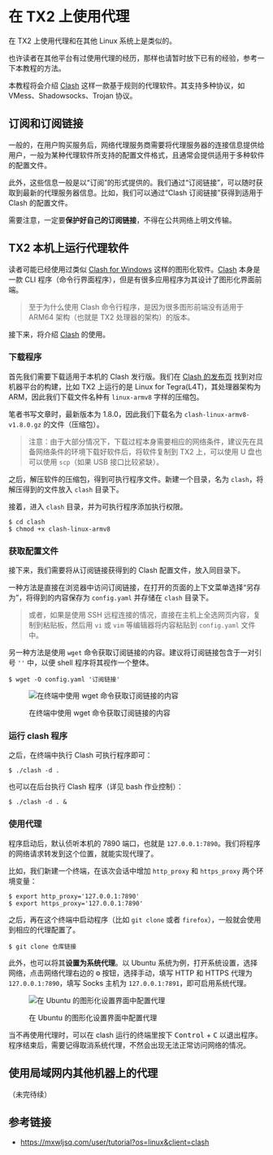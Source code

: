 # 在 TX2 上使用代理

在 TX2 上使用代理和在其他 Linux 系统上是类似的。

也许读者在其他平台有过使用代理的经历，那样也请暂时放下已有的经验，参考一下本教程的方法。

本教程将会介绍 [Clash][clash] 这样一款基于规则的代理软件。其支持多种协议，如 VMess、Shadowsocks、Trojan 协议。

## 订阅和订阅链接

一般的，在用户购买服务后，网络代理服务商需要将代理服务器的连接信息提供给用户，一般为某种代理软件所支持的配置文件格式，且通常会提供适用于多种软件的配置文件。

此外，这些信息一般是以“订阅”的形式提供的。我们通过“订阅链接”，可以随时获取到最新的代理服务器信息。比如，我们可以通过“Clash 订阅链接”获得到适用于 Clash 的配置文件。

需要注意，一定要**保护好自己的订阅链接**，不得在公共网络上明文传输。

## TX2 本机上运行代理软件

读者可能已经使用过类似 [Clash for Windows](https://github.com/Fndroid/clash_for_windows_pkg) 这样的图形化软件。[Clash][clash] 本身是一款 CLI 程序（命令行界面程序），但是有很多应用程序为其设计了图形化界面前端。

> 至于为什么使用 Clash 命令行程序，是因为很多图形前端没有适用于 ARM64 架构（也就是 TX2 处理器的架构）的版本。

接下来，将介绍 [Clash][clash] 的使用。

### 下载程序

首先我们需要下载适用于本机的 Clash 发行版。我们在 [Clash 的发布页][clash-release] 找到对应机器平台的构建，比如 TX2 上运行的是 Linux for Tegra(L4T)，其处理器架构为 ARM，因此我们下载文件名种有 `linux-armv8` 字样的压缩包。

笔者书写文章时，最新版本为 1.8.0，因此我们下载名为 `clash-linux-armv8-v1.8.0.gz` 的文件（压缩包）。

> 注意：由于大部分情况下，下载过程本身需要相应的网络条件，建议先在具备网络条件的环境下载好软件后，将软件复制到 TX2 上，可以使用 U 盘也可以使用 `scp`（如果 USB 接口比较紧缺）。

之后，解压软件的压缩包，得到可执行程序文件。新建一个目录，名为 `clash`，将解压得到的文件放入 `clash` 目录下。

接着，进入 `clash` 目录，并为可执行程序添加执行权限。

```console
$ cd clash
$ chmod +x clash-linux-armv8
```

### 获取配置文件

接下来，我们需要将从订阅链接获得到的 Clash 配置文件，放入同目录下。

一种方法是直接在浏览器中访问订阅链接，在打开的页面的上下文菜单选择“另存为”，将得到的内容保存为 `config.yaml` 并存储在 `clash` 目录下。

> 或者，如果是使用 SSH 远程连接的情况，直接在主机上全选网页内容，复制到粘贴板，然后用 `vi` 或 `vim` 等编辑器将内容粘贴到 `config.yaml` 文件中。

另一种方法是使用 `wget` 命令获取订阅链接的内容。建议将订阅链接包含于一对引号 `''` 中，以便 shell 程序将其视作一个整体。

```console
$ wget -O config.yaml '订阅链接'
```

<figure>

![在终端中使用 wget 命令获取订阅链接的内容](https://mxwljsq.com/theme/malio/img/tutorial/linux-clash-2.jpg)
<figcaption>在终端中使用 wget 命令获取订阅链接的内容</figcaption>
</figure>

### 运行 clash 程序

之后，在终端中执行 Clash 可执行程序即可：

```console
$ ./clash -d .
```

也可以在后台执行 Clash 程序（详见 bash 作业控制）：

```console
$ ./clash -d . &
```

### 使用代理

程序启动后，默认侦听本机的 7890 端口，也就是 `127.0.0.1:7890`。我们将程序的网络请求转发到这个位置，就能实现代理了。

比如，我们新建一个终端，在该次会话中增加 `http_proxy` 和 `https_proxy` 两个环境变量：

```console
$ export http_proxy='127.0.0.1:7890'
$ export https_proxy='127.0.0.1:7890'
```

之后，再在这个终端中启动程序（比如 `git clone` 或者 `firefox`），一般就会使用到相应的代理配置了。

```console
$ git clone 仓库链接
```

此外，也可以将其**设置为系统代理**。以 Ubuntu 系统为例，打开系统设置，选择网络，点击网络代理右边的 <kbd>⚙</kbd> 按钮，选择手动，填写 HTTP 和 HTTPS 代理为 `127.0.0.1:7890`，填写 Socks 主机为 `127.0.0.1:7891`，即可启用系统代理。

<figure>

![在 Ubuntu 的图形化设置界面中配置代理](https://mxwljsq.com/theme/malio/img/tutorial/linux-clash-5.jpg)
<figcaption>在 Ubuntu 的图形化设置界面中配置代理</figcaption>
</figure>

当不再使用代理时，可以在 clash 运行的终端里按下 <kbd>Control</kbd> + <kbd>C</kbd> 以退出程序。程序结束后，需要记得取消系统代理，不然会出现无法正常访问网络的情况。

[clash]: https://github.com/Dreamacro/clash
[clash-release]: https://github.com/Dreamacro/clash/releases

## 使用局域网内其他机器上的代理

（未完待续）

## 参考链接

- <https://mxwljsq.com/user/tutorial?os=linux&client=clash>
